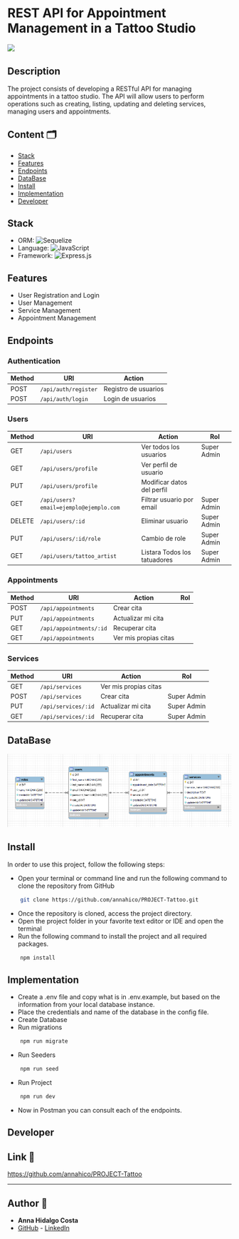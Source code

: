 # REST API for Appointment Management in a Tattoo Studio
<img src="https://slm-assets.secondlife.com/assets/25494302/original/BareFlamboyantAngwantibo-size_restricted.gif?1579883171" width="1000" />

## Description

The project consists of developing a RESTful API for managing appointments in a tattoo studio. The API will allow users to perform operations such as creating, listing, updating and deleting services, managing users and appointments.

## Content 🗂️

- [Stack](#stack)
- [Features](#features)
- [Endpoints](#enpoints)
- [DataBase](#database)
- [Install](#install)
- [Implementation](#implementation)
- [Developer](#developer)

## <a id="stack">Stack</a>
- ORM: ![Sequelize](https://img.shields.io/badge/Sequelize-52B0E7?style=for-the-badge&logo=Sequelize&logoColor=white)
- Language: ![JavaScript](https://img.shields.io/badge/javascript-%23323330.svg?style=for-the-badge&logo=javascript&logoColor=%23F7DF1E)
- Framework: ![Express.js](https://img.shields.io/badge/express.js-%23404d59.svg?style=for-the-badge&logo=express&logoColor=%2361DAFB)

## <a id="features">Features</a>

- User Registration and Login
- User Management
- Service Management
- Appointment Management

## <a id="enpoints">Endpoints</a>

### Authentication

| Method | URI                           | Action                |
|--------|-------------------------------|------------------------|
| POST   | `/api/auth/register`          | Registro de usuarios   |
| POST   | `/api/auth/login`             | Login de usuarios      |

### Users

| Method | URI                                    | Action                       | Rol         |
|--------|----------------------------------------|------------------------------|-------------|
| GET    | `/api/users`                           | Ver todos los usuarios       | Super Admin |
| GET    | `/api/users/profile`                   | Ver perfil de usuario        |             |
| PUT    | `/api/users/profile`                   | Modificar datos del perfil   |             |
| GET    | `/api/users?email=ejemplo@ejemplo.com` | Filtrar usuario por email    | Super Admin |
| DELETE | `/api/users/:id`                       | Eliminar usuario             | Super Admin |
| PUT    | `/api/users/:id/role`                  | Cambio de role               | Super Admin |
| GET    | `/api/users/tattoo_artist`             | Listara Todos los tatuadores | Super Admin |


### Appointments

| Method | URI                     | Action                | Rol  |
|--------|-------------------------|-----------------------|------|
| POST   | `/api/appointments`     | Crear cita            |      |
| PUT    | `/api/appointments`     | Actualizar mi cita    |      |
| GET    | `/api/appointments/:id` | Recuperar cita        |      |
| GET    | `/api/appointments`     | Ver mis propias citas |      |


### Services

| Method | URI                 | Action               | Rol         |
|--------|---------------------|-----------------------|-------------|
| GET    | `/api/services`     | Ver mis propias citas |             |
| POST   | `/api/services`     | Crear cita            | Super Admin |
| PUT    | `/api/services/:id` | Actualizar mi cita    | Super Admin |
| GET    | `/api/services/:id` | Recuperar cita        | Super Admin |

## <a id="database">DataBase</a>
![Database](./img/Database.png)

## <a id="install">Install </a>

In order to use this project, follow the following steps:
- Open your terminal or command line and run the following command to clone the repository from GitHub
```sh
    git clone https://github.com/annahico/PROJECT-Tattoo.git
```
- Once the repository is cloned, access the project directory.
- Open the project folder in your favorite text editor or IDE and open the terminal
- Run the following command to install the project and all required packages.
```sh
    npm install
```

## <a id="implementation">Implementation </a>
- Create a .env file and copy what is in .env.example, but based on the information from your local database instance.
- Place the credentials and name of the database in the config file.
- Create Database
- Run migrations
```sh
    npm run migrate
```
- Run Seeders
```sh
    npm run seed
```
- Run Project
```sh
    npm run dev
```
- Now in Postman you can consult each of the endpoints.
## <a id="developer">Developer</a>

## Link :dart:

https://github.com/annahico/PROJECT-Tattoo


***
## Author :wave:

- **Anna Hidalgo Costa**
- [GitHub](https://github.com/annahico) - [LinkedIn](https://www.linkedin.com/in/annahico/)

